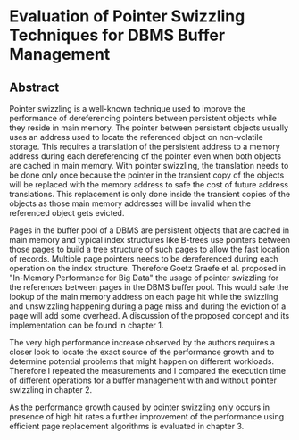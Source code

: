 # Evaluation of Pointer Swizzling Techniques for DBMS Buffer Management

## Abstract

Pointer swizzling is a well-known technique used to improve the performance of dereferencing pointers between persistent objects while they reside in main memory. The pointer between persistent objects usually uses an address used to locate the referenced object on non-volatile storage. This requires a translation of the persistent address to a memory address during each dereferencing of the pointer even when both objects are cached in main memory. With pointer swizzling, the translation needs to be done only once because the pointer in the transient copy of the objects will be replaced with the memory address to safe the cost of future address translations. This replacement is only done inside the transient copies of the objects as those main memory addresses will be invalid when the referenced object gets evicted.
	
Pages in the buffer pool of a DBMS are persistent objects that are cached in main memory and typical index structures like B-trees use pointers between those pages to build a tree structure of such pages to allow the fast location of records. Multiple page pointers needs to be dereferenced during each operation on the index structure. Therefore Goetz Graefe et al. proposed in "In-Memory Performance for Big Data" the usage of pointer swizzling for the references between pages in the DBMS buffer pool. This would safe the lookup of the main memory address on each page hit while the swizzling and unswizzling happening during a page miss and during the eviction of a page will add some overhead. A discussion of the proposed concept and its implementation can be found in chapter 1.
	
The very high performance increase observed by the authors requires a closer look to locate the exact source of the performance growth and to determine potential problems that might happen on different workloads. Therefore I repeated the measurements and I compared the execution time of different operations for a buffer management with and without pointer swizzling in chapter 2.
	
As the performance growth caused by pointer swizzling only occurs in presence of high hit rates a further improvement of the performance using efficient page replacement algorithms is evaluated in chapter 3.
